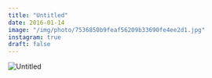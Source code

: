 ```yaml
---
title: "Untitled"
date: 2016-01-14
image: "/img/photo/7536850b9feaf56209b33690fe4ee2d1.jpg"
instagram: true
draft: false
---
```


![Untitled](/img/photo/7536850b9feaf56209b33690fe4ee2d1.jpg)
